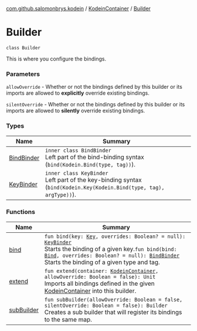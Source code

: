 [com.github.salomonbrys.kodein](../../index.md) / [KodeinContainer](../index.md) / [Builder](.)

# Builder

`class Builder`

This is where you configure the bindings.

### Parameters

`allowOverride` - Whether or not the bindings defined by this builder or its imports are allowed to **explicitly** override existing bindings.

`silentOverride` - Whether or not the bindings defined by this builder or its imports are allowed to **silently** override existing bindings.

### Types

| Name | Summary |
|---|---|
| [BindBinder](-bind-binder/index.md) | `inner class BindBinder`<br>Left part of the bind-binding syntax (`bind(Kodein.Bind(type, tag))`). |
| [KeyBinder](-key-binder/index.md) | `inner class KeyBinder`<br>Left part of the key-binding syntax (`bind(Kodein.Key(Kodein.Bind(type, tag), argType))`). |

### Functions

| Name | Summary |
|---|---|
| [bind](bind.md) | `fun bind(key: `[`Key`](../../-kodein/-key/index.md)`, overrides: Boolean? = null): `[`KeyBinder`](-key-binder/index.md)<br>Starts the binding of a given key.`fun bind(bind: `[`Bind`](../../-kodein/-bind/index.md)`, overrides: Boolean? = null): `[`BindBinder`](-bind-binder/index.md)<br>Starts the binding of a given type and tag. |
| [extend](extend.md) | `fun extend(container: `[`KodeinContainer`](../index.md)`, allowOverride: Boolean = false): Unit`<br>Imports all bindings defined in the given [KodeinContainer](../index.md) into this builder. |
| [subBuilder](sub-builder.md) | `fun subBuilder(allowOverride: Boolean = false, silentOverride: Boolean = false): Builder`<br>Creates a sub builder that will register its bindings to the same map. |
